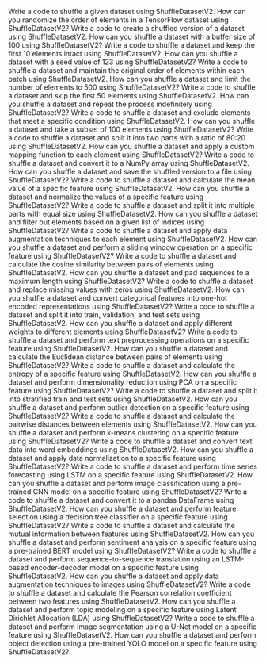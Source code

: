 Write a code to shuffle a given dataset using ShuffleDatasetV2.
How can you randomize the order of elements in a TensorFlow dataset using ShuffleDatasetV2?
Write a code to create a shuffled version of a dataset using ShuffleDatasetV2.
How can you shuffle a dataset with a buffer size of 100 using ShuffleDatasetV2?
Write a code to shuffle a dataset and keep the first 10 elements intact using ShuffleDatasetV2.
How can you shuffle a dataset with a seed value of 123 using ShuffleDatasetV2?
Write a code to shuffle a dataset and maintain the original order of elements within each batch using ShuffleDatasetV2.
How can you shuffle a dataset and limit the number of elements to 500 using ShuffleDatasetV2?
Write a code to shuffle a dataset and skip the first 50 elements using ShuffleDatasetV2.
How can you shuffle a dataset and repeat the process indefinitely using ShuffleDatasetV2?
Write a code to shuffle a dataset and exclude elements that meet a specific condition using ShuffleDatasetV2.
How can you shuffle a dataset and take a subset of 100 elements using ShuffleDatasetV2?
Write a code to shuffle a dataset and split it into two parts with a ratio of 80:20 using ShuffleDatasetV2.
How can you shuffle a dataset and apply a custom mapping function to each element using ShuffleDatasetV2?
Write a code to shuffle a dataset and convert it to a NumPy array using ShuffleDatasetV2.
How can you shuffle a dataset and save the shuffled version to a file using ShuffleDatasetV2?
Write a code to shuffle a dataset and calculate the mean value of a specific feature using ShuffleDatasetV2.
How can you shuffle a dataset and normalize the values of a specific feature using ShuffleDatasetV2?
Write a code to shuffle a dataset and split it into multiple parts with equal size using ShuffleDatasetV2.
How can you shuffle a dataset and filter out elements based on a given list of indices using ShuffleDatasetV2?
Write a code to shuffle a dataset and apply data augmentation techniques to each element using ShuffleDatasetV2.
How can you shuffle a dataset and perform a sliding window operation on a specific feature using ShuffleDatasetV2?
Write a code to shuffle a dataset and calculate the cosine similarity between pairs of elements using ShuffleDatasetV2.
How can you shuffle a dataset and pad sequences to a maximum length using ShuffleDatasetV2?
Write a code to shuffle a dataset and replace missing values with zeros using ShuffleDatasetV2.
How can you shuffle a dataset and convert categorical features into one-hot encoded representations using ShuffleDatasetV2?
Write a code to shuffle a dataset and split it into train, validation, and test sets using ShuffleDatasetV2.
How can you shuffle a dataset and apply different weights to different elements using ShuffleDatasetV2?
Write a code to shuffle a dataset and perform text preprocessing operations on a specific feature using ShuffleDatasetV2.
How can you shuffle a dataset and calculate the Euclidean distance between pairs of elements using ShuffleDatasetV2?
Write a code to shuffle a dataset and calculate the entropy of a specific feature using ShuffleDatasetV2.
How can you shuffle a dataset and perform dimensionality reduction using PCA on a specific feature using ShuffleDatasetV2?
Write a code to shuffle a dataset and split it into stratified train and test sets using ShuffleDatasetV2.
How can you shuffle a dataset and perform outlier detection on a specific feature using ShuffleDatasetV2?
Write a code to shuffle a dataset and calculate the pairwise distances between elements using ShuffleDatasetV2.
How can you shuffle a dataset and perform k-means clustering on a specific feature using ShuffleDatasetV2?
Write a code to shuffle a dataset and convert text data into word embeddings using ShuffleDatasetV2.
How can you shuffle a dataset and apply data normalization to a specific feature using ShuffleDatasetV2?
Write a code to shuffle a dataset and perform time series forecasting using LSTM on a specific feature using ShuffleDatasetV2.
How can you shuffle a dataset and perform image classification using a pre-trained CNN model on a specific feature using ShuffleDatasetV2?
Write a code to shuffle a dataset and convert it to a pandas DataFrame using ShuffleDatasetV2.
How can you shuffle a dataset and perform feature selection using a decision tree classifier on a specific feature using ShuffleDatasetV2?
Write a code to shuffle a dataset and calculate the mutual information between features using ShuffleDatasetV2.
How can you shuffle a dataset and perform sentiment analysis on a specific feature using a pre-trained BERT model using ShuffleDatasetV2?
Write a code to shuffle a dataset and perform sequence-to-sequence translation using an LSTM-based encoder-decoder model on a specific feature using ShuffleDatasetV2.
How can you shuffle a dataset and apply data augmentation techniques to images using ShuffleDatasetV2?
Write a code to shuffle a dataset and calculate the Pearson correlation coefficient between two features using ShuffleDatasetV2.
How can you shuffle a dataset and perform topic modeling on a specific feature using Latent Dirichlet Allocation (LDA) using ShuffleDatasetV2?
Write a code to shuffle a dataset and perform image segmentation using a U-Net model on a specific feature using ShuffleDatasetV2.
How can you shuffle a dataset and perform object detection using a pre-trained YOLO model on a specific feature using ShuffleDatasetV2?